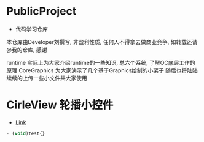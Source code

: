 # PublicProject
* 代码学习仓库

本仓库由Developer刘撰写, 非盈利性质, 任何人不得拿去做商业竞争, 如转载还请@我的仓库, 感谢

runtime 实际上为大家介绍runtime的一些知识, 总六个系统, 了解OC底层工作的原理
CoreGraphics 为大家演示了几个基于Graphics绘制的小栗子
随后也将陆陆续续的上传一些小文件共大家使用

# CirleView 轮播小控件
* [Link](https://www.baidu.com)

```js
- (void)test{}
```
